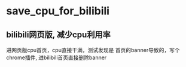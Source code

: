 # save_cpu_for_bilibili
## bilibili网页版, 减少cpu利用率
进网页版cpu首页，cpu直接干满，测试发现是 首页的banner导致的，写个chrome插件, 进bilibili首页直接删除banner
